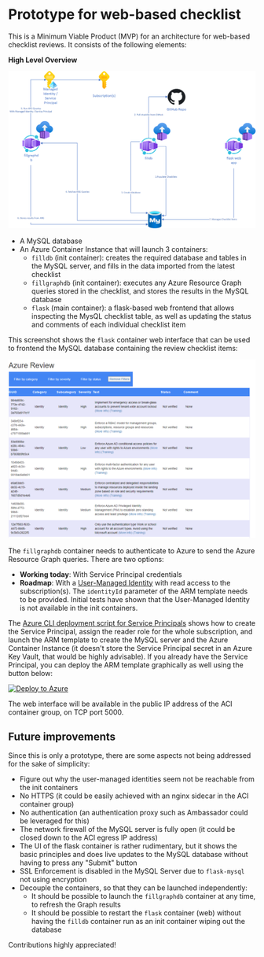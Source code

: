 # Prototype for web-based checklist

This is a Minimum Viable Product (MVP) for an architecture for web-based checklist reviews. It consists of the following elements:

**High Level Overview**  

![High Level Overview](../pictures/high_level_web_based_view.png)

- A MySQL database
- An Azure Container Instance that will launch 3 containers:
    - `filldb` (init container): creates the required database and tables in the MySQL server, and fills in the data imported from the latest checklist
    - `fillgraphdb` (init container): executes any Azure Resource Graph queries stored in the checklist, and stores the results in the MySQL database
    - `flask` (main container): a flask-based web frontend that allows inspecting the MysQL checklist table, as well as updating the status and comments of each individual checklist item

This screenshot shows the `flask` container web interface that can be used to frontend the MySQL database containing the review checklist items:

![Flask container screenshot](../pictures/flaskmysql_screenshot.png)

The `fillgraphdb` container needs to authenticate to Azure to send the Azure Resource Graph queries. There are two options:

- **Working today**: With Service Principal credentials
- **Roadmap**: With a [User-Managed Identity](https://docs.microsoft.com/azure/active-directory/managed-identities-azure-resources/overview#how-can-i-use-managed-identities-for-azure-resources) with read access to the subscription(s). The `identityId` parameter of the ARM template needs to be provided. Initial tests have shown that the User-Managed Identity is not available in the init containers.

The [Azure CLI deployment script for Service Principals](./arm/deploy_sp.azcli) shows how to create the Service Principal, assign the reader role for the whole subscription, and launch the ARM template to create the MySQL server and the Azure Container Instance (it doesn't store the Service Principal secret in an Azure Key Vault, that would be highly advisable). If you already have the Service Principal, you can deploy the ARM template graphically as well using the button below:

[![Deploy to Azure](https://aka.ms/deploytoazurebutton)](https://portal.azure.com/#create/Microsoft.Template/uri/https%3A%2F%2Fraw.githubusercontent.com%2FAzure%2Freview-checklists%2Fmain%2Fweb%2Farm%2Ftemplate.json)

The web interface will be available in the public IP address of the ACI container group, on TCP port 5000.

## Future improvements

Since this is only a prototype, there are some aspects not being addressed for the sake of simplicity:

- Figure out why the user-managed identities seem not be reachable from the init containers
- No HTTPS (it could be easily achieved with an nginx sidecar in the ACI container group)
- No authentication (an authentication proxy such as Ambassador could be leveraged for this)
- The network firewall of the MySQL server is fully open (it could be closed down to the ACI egress IP address)
- The UI of the flask container is rather rudimentary, but it shows the basic principles and does live updates to the MySQL database without having to press any "Submit" button
- SSL Enforcement is disabled in the MySQL Server due to `flask-mysql` not using encryption
- Decouple the containers, so that they can be launched independently:
    - It should be possible to launch the `fillgraphdb` container at any time, to refresh the Graph results
    - It should be possible to restart the `flask` container (web) without having the `filldb` container run as an init container wiping out the database

Contributions highly appreciated!
